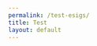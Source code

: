```yaml
---
permalink: /test-esigs/
title: Test
layout: default
---
```

<script type="text/javascript" src="https://form.jotform.com/jsform/201704015271138"></script>